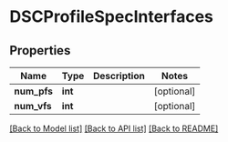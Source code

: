 # DSCProfileSpecInterfaces

## Properties
Name | Type | Description | Notes
------------ | ------------- | ------------- | -------------
**num_pfs** | **int** |  | [optional] 
**num_vfs** | **int** |  | [optional] 

[[Back to Model list]](../README.md#documentation-for-models) [[Back to API list]](../README.md#documentation-for-api-endpoints) [[Back to README]](../README.md)


